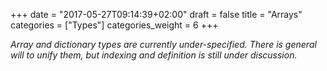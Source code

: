 +++
date = "2017-05-27T09:14:39+02:00"
draft = false
title = "Arrays"
categories = ["Types"]
categories_weight = 6
+++

_Array and dictionary types are currently under-specified. There is general will to unify them, but indexing and definition is still under discussion._